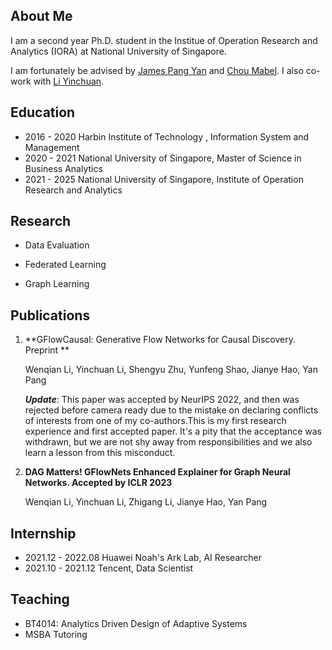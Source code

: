 ## About Me
I am a second year Ph.D. student in the Institue of Operation Research and Analytics (IORA) at National University of Singapore. 

I am fortunately be advised by [James Pang Yan](https://bizfaculty.nus.edu.sg/faculty-details/?profId=514) and [Chou Mabel](https://bizfaculty.nus.edu.sg/faculty-details/?profId=112). I also co-work with [Li Yinchuan](https://yinchuanll.github.io/). 



## Education

- 2016 - 2020 Harbin Institute of Technology , Information System and Management
- 2020 - 2021 National University of Singapore, Master of Science in Business Analytics
- 2021 - 2025 National University of Singapore, Institute of Operation Research and Analytics 

## Research 

- Data Evaluation 

- Federated Learning

- Graph Learning

## Publications 
1. **GFlowCausal: Generative Flow Networks for Causal Discovery. Preprint **

    Wenqian Li, Yinchuan Li, Shengyu Zhu, Yunfeng Shao, Jianye Hao, Yan Pang
    
    ***Update***: This paper was accepted by NeurIPS 2022, and then was rejected before camera ready due to the mistake on declaring conflicts of interests from one of my co-authors.This is my first research experience and first accepted paper. It's a pity that the acceptance was withdrawn, but we are not shy away from responsibilities and we also learn a lesson from this misconduct.
<!--     The attched link [Supporting materials](https://drive.google.com/drive/folders/10CMiJhYS208kgp5-Yz3TefkzX666JnZx?usp=sharing) contains the offical emails between NeurIPS program chairs and us, and our materials for clarifications. -->
    
2. **DAG Matters! GFlowNets Enhanced Explainer for Graph Neural Networks.  Accepted by ICLR 2023**

    Wenqian Li, Yinchuan Li, Zhigang Li, Jianye Hao, Yan Pang
    
   

    
## Internship 

- 2021.12 - 2022.08 Huawei Noah's Ark Lab, AI Researcher
- 2021.10 - 2021.12 Tencent, Data Scientist

  
## Teaching
- BT4014: Analytics Driven Design of Adaptive Systems
- MSBA Tutoring
